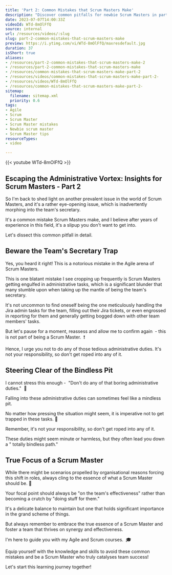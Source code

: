 ```yaml
---
title: 'Part 2: Common Mistakes that Scrum Masters Make'
description: "Discover common pitfalls for newbie Scrum Masters in part 2 of Martin Hinshelwood's 60-second insights. Elevate your agile journey with Naked Agility! #scrum #agile"
date: 2023-07-07T14:00:33Z
videoId: WTd-8mOlFfQ
source: internal
url: /resources/videos/:slug
slug: part-2-common-mistakes-that-scrum-masters-make
preview: https://i.ytimg.com/vi/WTd-8mOlFfQ/maxresdefault.jpg
duration: 37
isShort: true
aliases:
- /resources/part-2-common-mistakes-that-scrum-masters-make-2
- /resources/part-2-common-mistakes-that-scrum-masters-make
- /resources/common-mistakes-that-scrum-masters-make-part-2
- /resources/videos/common-mistakes-that-scrum-masters-make-part-2-
- /resources/videos/WTd-8mOlFfQ
- /resources/common-mistakes-that-scrum-masters-make-part-2-
sitemap:
  filename: sitemap.xml
  priority: 0.6
tags:
- Agile
- Scrum
- Scrum Master
- Scrum Master mistakes
- Newbie scrum master
- Scrum Master tips
resourceTypes:
- video

---
```

{{< youtube WTd-8mOlFfQ >}}

## Escaping the Administrative Vortex: Insights for Scrum Masters - Part 2

So I'm back to shed light on another prevalent issue in the world of Scrum Masters, and it's a rather eye-opening issue, which is inadvertently morphing into the team's secretary.

It's a common mistake Scrum Masters make, and I believe after years of experience in this field, it's a slipup you don't want to get into.

Let's dissect this common pitfall in detail.

## Beware the Team's Secretary Trap

Yes, you heard it right! This is a notorious mistake in the Agile arena of Scrum Masters.

This is one blatant mistake I see cropping up frequently is Scrum Masters getting engulfed in administrative tasks, which is a significant blunder that many stumble upon when taking up the mantle of being the team's secretary.

It's not uncommon to find oneself being the one meticulously handling the Jira admin tasks for the team, filling out their Jira tickets, or even engrossed in reporting for them and generally getting bogged down with other team members' tasks.

But let's pause for a moment, reassess and allow me to confirm again  - this is not part of being a Scrum Master.  ❗

Hence, I urge you not to do any of those tedious administrative duties. It's not your responsibility, so don't get roped into any of it.

## Steering Clear of the Bindless Pit

I cannot stress this enough -  "Don't do any of that boring administrative duties."  🚫

Falling into these administrative duties can sometimes feel like a mindless pit.

No matter how pressing the situation might seem, it is imperative not to get trapped in these tasks. 🚀

Remember, it's not your responsibility, so don't get roped into any of it.

These duties might seem minute or harmless, but they often lead you down a " totally bindless path."

## True Focus of a Scrum Master

While there might be scenarios propelled by organisational reasons forcing this shift in roles, always cling to the essence of what a Scrum Master should be. 💼

Your focal point should always be "on the team's effectiveness" rather than becoming a crutch by "doing stuff for them."

It's a delicate balance to maintain but one that holds significant importance in the grand scheme of things.

But always remember to embrace the true essence of a Scrum Master and foster a team that thrives on synergy and effectiveness.

I'm here to guide you with my Agile and Scrum courses.  🎓

Equip yourself with the knowledge and skills to avoid these common mistakes and be a Scrum Master who truly catalyses team success!

Let's start this learning journey together!
